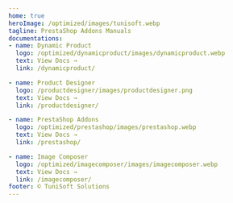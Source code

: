 ```yaml
---
home: true
heroImage: /optimized/images/tunisoft.webp
tagline: PrestaShop Addons Manuals
documentations:
- name: Dynamic Product
  logo: /optimized/dynamicproduct/images/dynamicproduct.webp
  text: View Docs →
  link: /dynamicproduct/

- name: Product Designer
  logo: /productdesigner/images/productdesigner.png
  text: View Docs →
  link: /productdesigner/

- name: PrestaShop Addons
  logo: /optimized/prestashop/images/prestashop.webp
  text: View Docs →
  link: /prestashop/

- name: Image Composer
  logo: /optimized/imagecomposer/images/imagecomposer.webp
  text: View Docs →
  link: /imagecomposer/
footer: ©️ TuniSoft Solutions
---
```

